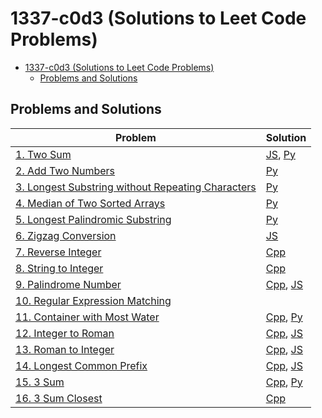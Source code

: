 # 1337-c0d3 (Solutions to Leet Code Problems)

<!-- TOC -->
* [1337-c0d3 (Solutions to Leet Code Problems)](#1337-c0d3-solutions-to-leet-code-problems)
  * [Problems and Solutions](#problems-and-solutions)
<!-- TOC -->

## Problems and Solutions
| Problem                                                                                                                            | Solution                                                                                        |
|------------------------------------------------------------------------------------------------------------------------------------|-------------------------------------------------------------------------------------------------|
| [1. Two Sum](https://leetcode.com/problems/two-sum/)                                                                               | [JS](javascript/1.%20two-sum.js), [Py](python/1.%20two-sum.py)                                  |
| [2. Add Two Numbers](https://leetcode.com/problems/add-two-numbers/)                                                               | [Py](python/2.%20add-two-numbers.py)                                                            |
| [3. Longest Substring without Repeating Characters](https://leetcode.com/problems/longest-substring-without-repeating-characters/) | [Py](python/3.%20longest-substring-without-repeating-characters.py)                             |
| [4. Median of Two Sorted Arrays](https://leetcode.com/problems/median-of-two-sorted-arrays/)                                       | [Py](python/4.%20median-of-two-sorted-arrays.py)                                                |
| [5. Longest Palindromic Substring](https://leetcode.com/problems/longest-palindromic-substring/)                                   | [Py](python/5.%20longest-palindromic-substring.py)                                              |
| [6. Zigzag Conversion](https://leetcode.com/problems/zigzag-conversion/)                                                           | [JS](javascript/6.%20zigzag-conversion.js)                                                      |
| [7. Reverse Integer](https://leetcode.com/problems/reverse-integer/)                                                               | [Cpp](cpp/7.%20reverse-integer.cpp)                                                             |
| [8. String to Integer](https://leetcode.com/problems/string-to-integer-atoi/)                                                      | [Cpp](cpp/8.%20string-to-integer.cpp)                                                           |
| [9. Palindrome Number](https://leetcode.com/problems/palindrome-number/)                                                           | [Cpp](cpp/9.%20palindrome-number.cpp), [JS](javascript/9.%20palindrome-number.js)               |
| [10. Regular Expression Matching](https://leetcode.com/problems/regular-expression-matching)                                       |                                                                                                 |
| [11. Container with Most Water](https://leetcode.com/problems/container-with-most-water/)                                          | [Cpp](cpp/11.%20container-with-most-water.cpp), [Py](python/11.%20container-with-most-water.py) |
| [12. Integer to Roman](https://leetcode.com/problems/integer-to-roman/)                                                            | [Cpp](cpp/12.%20integer-to-roman.cpp), [JS](javascript/12.%20integer-to-roman.js)               |
| [13. Roman to Integer](https://leetcode.com/problems/roman-to-integer/)                                                            | [Cpp](cpp/13.%20roman-to-integer.cpp), [JS](javascript/13.%20roman-to-integer.js)               |
| [14. Longest Common Prefix](https://leetcode.com/problems/longest-common-prefix/)                                                  | [Cpp](cpp/14.%20longest-common-prefix.cpp), [JS](javascript/14.%20longest-common-prefix.js)     |
| [15. 3 Sum](https://leetcode.com/problems/3sum/)                                                                                   | [Cpp](cpp/15.%203-sum.cpp), [Py](python/15.%203-sum.py)                                         |
| [16. 3 Sum Closest](https://leetcode.com/problems/3sum-closest/)                                                                   | [Cpp](cpp/16.%203-sum-closest.cpp)                                                              |
